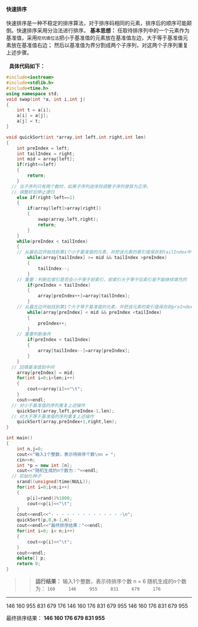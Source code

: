 #### 快速排序
快速排序是一种不稳定的排序算法，对于排序码相同的元素，排序后的顺序可能颠倒。快速排序采用分治法进行排序。
**基本思想：**
任取待排序列中的一个元素作为基准值，采用`挖坑填位法`把小于基准值的元素放在基准值左边，大于等于基准值元素放在基准值右边；
然后以基准值为界分割成两个子序列，对这两个子序列重复上述步骤。
<br><br> 
**具体代码如下：**
```c++
#include<iostream>
#include<stdlib.h>
#include<time.h>
using namespace std;
void swap(int *a, int i,int j)
{
	int t = a[i];
	a[i] = a[j];
	a[j] = t;
}

void quickSort(int *array,int left,int right,int len)
{
	int preIndex = left;
	int tailIndex = right;
	int mid = array[left];
	if(right<=left)
	{
		return;
	}
  // 当子序列只有两个数时，如果子序列逆序则调整子序列使其为正序。
  // 调整好后停止递归
	else if(right-left==1)
	{
		if(array[left]>array[right])
		{
			swap(array,left,right);
			return;
		}
	}
	while(preIndex < tailIndex)
	{
    // 从最右边开始找到第1个小于基准值的元素，并把该元素的索引值保存到tailIndex中
		while(array[tailIndex] >= mid && tailIndex >preIndex)
		{
			tailIndex--;
		}
    // 重要：判断后索引是否会小于等于前索引，前索引大于等于后索引是不能继续填充的
		if(preIndex < tailIndex) 
		{
			array[preIndex++]=array[tailIndex];
		}
    // 从最左边开始找到第1个大于等于基准值的元素，并把该元素的索引值保存到preIndex中
		while(array[preIndex] < mid && preIndex <tailIndex)
		{
			preIndex++;
		}
    // 重要判断条件
		if(preIndex < tailIndex) 
		{
			array[tailIndex--]=array[preIndex];
		}	
	}
  // 回填基准值到中间
	array[preIndex] = mid; 
	for(int i=0;i<len;i++)
	{
		cout<<array[i]<<"\t";
	}
	cout<<endl;
  // 对小于基准值的序列重复上述操作
	quickSort(array,left,preIndex-1,len);
  // 对大于等于基准值的序列重复上述操作
	quickSort(array,preIndex+1,right,len);
}

int main()
{
	int n,j=0;
	cout<<"输入1个整数，表示待排序个数\nn = ";
	cin>>n;
	int *p = new int [n];
	cout<<"随机生成的n个数为："<<endl; 
  // 初始化种子
	srand((unsigned)time(NULL));
	for(int i=0;i<n;i++)
	{
		p[i]=rand()%1000;
		cout<<p[i]<<"\t";
	}
	cout<<endl<<"- - - - - - - - - - - - - -\n";	
	quickSort(p,0,n-1,n);
	cout<<endl<<"最终排序结果："<<endl;
	for(int i=0; i< n;i++)
	{
		cout<<p[i]<<"\t";
	}
	cout<<endl;
	delete[] p;
	return 0;
}
```
>>**运行结果：**
输入1个整数，表示待排序个数
n = 6
随机生成的n个数为：
``160     146     955     831     679     176``
- - - - - - - - - - - - - - -- - - - - - - - 
146     160     955     831     679     176
146     160     176     831     679     955
146     160     176     831     679     955

最终排序结果：
**146     160     176     679     831     955**
